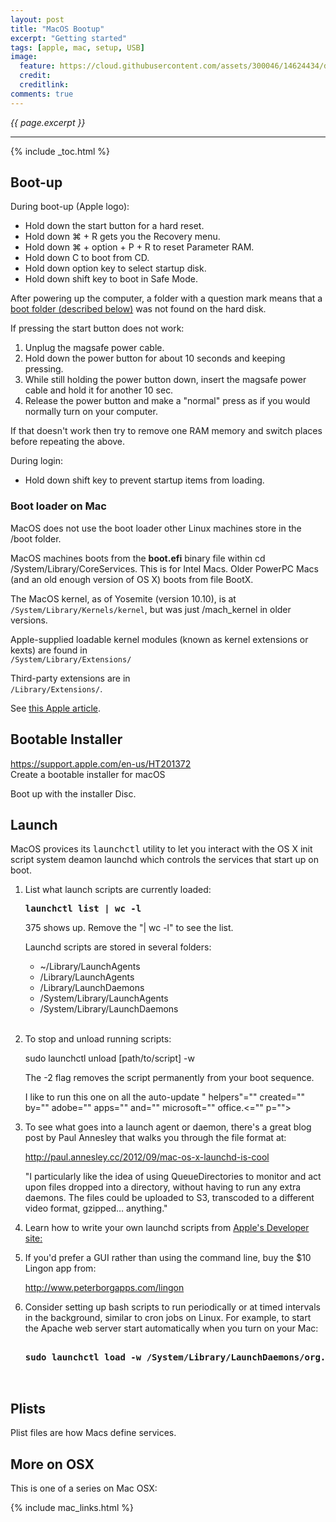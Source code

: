 ```yaml
---
layout: post
title: "MacOS Bootup"
excerpt: "Getting started"
tags: [apple, mac, setup, USB]
image:
  feature: https://cloud.githubusercontent.com/assets/300046/14624434/dab075ca-0597-11e6-9090-f93e259a5554.jpg
  credit:
  creditlink:
comments: true
---
```

<i>{{ page.excerpt }}</i>
<hr />

{% include _toc.html %}

<a id="Bootupz"></a>

## Boot-up

During boot-up (Apple logo):

<ul>
<li> Hold down the start button for a hard reset.</li>
<li> Hold down &#8984; + R gets you the Recovery menu. </li>
<li> Hold down &#8984; + option + P + R to reset Parameter RAM.</li>

<li> Hold down C to boot from CD.</li>
<li> Hold down option key to select startup disk.</li>
<li> Hold down shift key to boot in Safe Mode.</li>
</ul>

After powering up the computer, 
a folder with a question mark means that a <a href="#MacBoot">boot folder (described below)</a> 
was not found on the hard disk.

If pressing the start button does not work:

<ol type="1">
<li> Unplug the magsafe power cable.</li>
<li> Hold down the power button for about 10 seconds and keeping pressing.</li>
<li> While still holding the power button down, insert the magsafe power cable 
and hold it for another 10 sec.</li>
<li> Release the power button and 
make a "normal" press as if you would normally turn on your computer.</li>
</ol>

If that doesn't work then try to remove one RAM memory and 
switch places before repeating the above.

During login:

<ul>
<li> Hold down shift key to prevent startup items from 
loading.</li>
</ul>


<a name="MacBoot"></a>

### Boot loader on Mac

MacOS does not use the boot loader other Linux machines store in the /boot folder.

MacOS machines boots from the <strong>boot.efi</strong> binary file within 
cd /System/Library/CoreServices.
This is for Intel Macs. Older PowerPC Macs (and an old enough version of OS X) boots from file BootX.

The MacOS kernel, as of Yosemite (version 10.10), is at<br />
`/System/Library/Kernels/kernel`,
   but was just /mach_kernel in older versions.

Apple-supplied loadable kernel modules (known as kernel extensions or kexts) are found in<br />
`/System/Library/Extensions/`

Third-party extensions are in<br />
`/Library/Extensions/`.

See <a target="_blank" href="https://developer.apple.com/library/content/documentation/Darwin/Conceptual/KernelProgramming/booting/booting.html">
this Apple article</a>.

## Bootable Installer

<a target="_blank" href="
https://support.apple.com/en-us/HT201372">
https://support.apple.com/en-us/HT201372<br />
Create a bootable installer for macOS</a>

Boot up with the installer Disc.

## Launch

MacOS provices its <tt>launchctl</tt> utility to let you interact with the OS X init script system deamon launchd
which controls the services that start up on boot.

1. List what launch scripts are currently loaded:

   <pre><strong>launchctl list | wc -l</strong></pre>

   375 shows up. Remove the "| wc -l" to see the list.

   Launchd scripts are stored in several folders:

   * ~/Library/LaunchAgents
   *  /Library/LaunchAgents
   *  /Library/LaunchDaemons
   *  /System/Library/LaunchAgents
   *  /System/Library/LaunchDaemons 
   <br /><br />

1. To stop and unload running scripts:

   sudo launchctl unload [path/to/script] -w 

   The -2 flag removes the script permanently from your boot sequence. 
   
   I like to run this one on all the auto-update " helpers"="" created="" by="" adobe="" apps="" and="" microsoft="" office.&LT;="" p="">

1. To see what goes into a launch agent or daemon, there's a great blog post by Paul Annesley that walks you through the file format at:

   <a target="_blank" href="
   http://paul.annesley.cc/2012/09/mac-os-x-launchd-is-cool/">
   http://paul.annesley.cc/2012/09/mac-os-x-launchd-is-cool</a>

   "I particularly like the idea of using QueueDirectories to monitor and act upon files dropped into a directory, without having to run any extra daemons. The files could be uploaded to S3, transcoded to a different video format, gzipped… anything."

1. Learn how to write your own launchd scripts from 
   <a target="_blank" href="
   https://developer.apple.com/library/mac/documentation/MacOSX/Conceptual/BPSystemStartup/Chapters/CreatingLaunchdJobs.html">Apple's Developer site:</a>

1. If you'd prefer a GUI rather than using the command line, buy the $10 Lingon app from:

   <a target="_blank" href="
   http://www.peterborgapps.com/lingon/">
   http://www.peterborgapps.com/lingon</a>

1. Consider setting up bash scripts to run periodically or at timed intervals in the background, similar to cron jobs on Linux. For example, to start the Apache web server start automatically when you turn on your Mac:

   <pre><strong>
   sudo launchctl load -w /System/Library/LaunchDaemons/org.apache.httpd.plist
   </strong>

## Plists

Plist files are how Macs define services.


## More on OSX

This is one of a series on Mac OSX:

{% include mac_links.html %}
